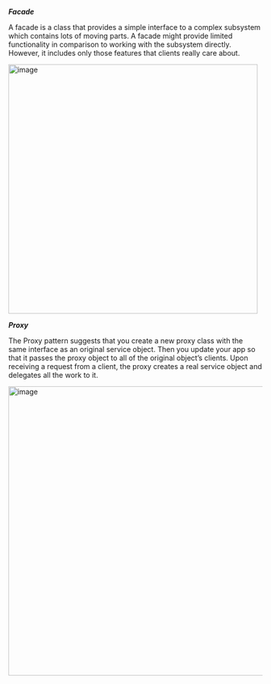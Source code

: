 ***Facade***

A facade is a class that provides a simple interface to a complex subsystem which contains lots of moving parts. A facade might provide limited functionality in comparison to working with the subsystem directly. However, it includes only those features that clients really care about.

<img width="494" alt="image" src="https://github.com/MelchenkoIvan/DesignPatterns/assets/72986996/b8450b90-a11e-4fd1-bdf6-145a2162e8bd">


***Proxy***

The Proxy pattern suggests that you create a new proxy class with the same interface as an original service object. Then you update your app so that it passes the proxy object to all of the original object’s clients. Upon receiving a request from a client, the proxy creates a real service object and delegates all the work to it.

<img width="573" alt="image" src="https://github.com/MelchenkoIvan/DesignPatterns/assets/72986996/1a2a2867-f8e0-440a-a1e3-64ad411228d6">

